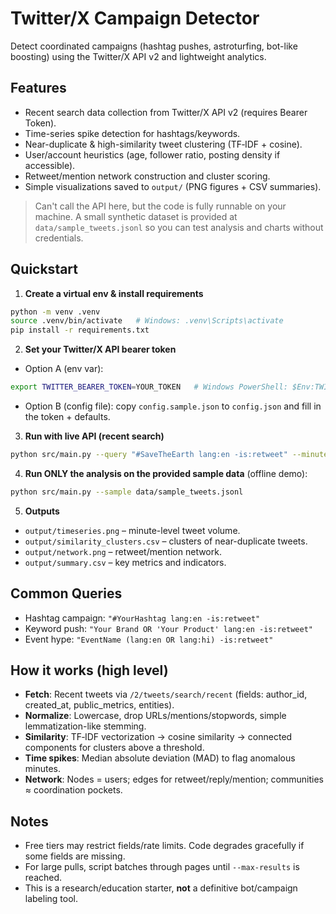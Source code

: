 # Twitter/X Campaign Detector

Detect coordinated campaigns (hashtag pushes, astroturfing, bot-like boosting) using the Twitter/X API v2 and lightweight analytics.

## Features
- Recent search data collection from Twitter/X API v2 (requires Bearer Token).
- Time-series spike detection for hashtags/keywords.
- Near-duplicate & high-similarity tweet clustering (TF‑IDF + cosine).
- User/account heuristics (age, follower ratio, posting density if accessible).
- Retweet/mention network construction and cluster scoring.
- Simple visualizations saved to `output/` (PNG figures + CSV summaries).

> Can't call the API here, but the code is fully runnable on your machine. A small synthetic dataset is provided at `data/sample_tweets.jsonl` so you can test analysis and charts without credentials.

## Quickstart

1. **Create a virtual env & install requirements**
```bash
python -m venv .venv
source .venv/bin/activate   # Windows: .venv\Scripts\activate
pip install -r requirements.txt
```

2. **Set your Twitter/X API bearer token**
- Option A (env var):
```bash
export TWITTER_BEARER_TOKEN=YOUR_TOKEN   # Windows PowerShell: $Env:TWITTER_BEARER_TOKEN="YOUR_TOKEN"
```
- Option B (config file): copy `config.sample.json` to `config.json` and fill in the token + defaults.

3. **Run with live API (recent search)**
```bash
python src/main.py --query "#SaveTheEarth lang:en -is:retweet" --minutes 180 --max-results 200
```

4. **Run ONLY the analysis on the provided sample data** (offline demo):
```bash
python src/main.py --sample data/sample_tweets.jsonl
```

5. **Outputs**
- `output/timeseries.png` – minute-level tweet volume.
- `output/similarity_clusters.csv` – clusters of near-duplicate tweets.
- `output/network.png` – retweet/mention network.
- `output/summary.csv` – key metrics and indicators.

## Common Queries
- Hashtag campaign: `"#YourHashtag lang:en -is:retweet"`
- Keyword push: `"Your Brand OR 'Your Product' lang:en -is:retweet"`
- Event hype: `"EventName (lang:en OR lang:hi) -is:retweet"`

## How it works (high level)
- **Fetch**: Recent tweets via `/2/tweets/search/recent` (fields: author_id, created_at, public_metrics, entities).
- **Normalize**: Lowercase, drop URLs/mentions/stopwords, simple lemmatization-like stemming.
- **Similarity**: TF‑IDF vectorization → cosine similarity → connected components for clusters above a threshold.
- **Time spikes**: Median absolute deviation (MAD) to flag anomalous minutes.
- **Network**: Nodes = users; edges for retweet/reply/mention; communities ≈ coordination pockets.

## Notes
- Free tiers may restrict fields/rate limits. Code degrades gracefully if some fields are missing.
- For large pulls, script batches through pages until `--max-results` is reached.
- This is a research/education starter, **not** a definitive bot/campaign labeling tool.
